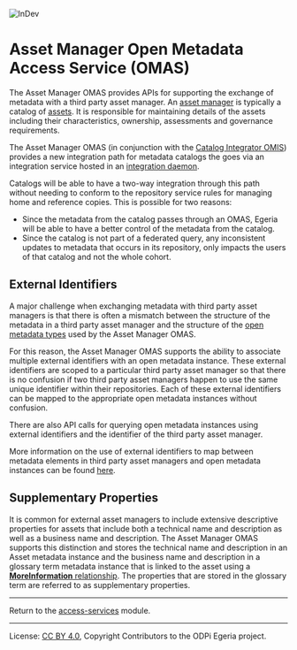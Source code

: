 <!-- SPDX-License-Identifier: CC-BY-4.0 -->
<!-- Copyright Contributors to the ODPi Egeria project 2020. -->

![InDev](../../../open-metadata-publication/website/images/egeria-content-status-in-development.png#pagewidth)

# Asset Manager Open Metadata Access Service (OMAS)

The Asset Manager OMAS provides APIs for supporting the
exchange of metadata with a third party asset manager.
An [asset manager](../docs/concepts/server-capabilities/asset-manager.md)
is typically a catalog of [assets](../docs/concepts/assets).  It is responsible
for maintaining details of the assets including their characteristics,
ownership, assessments and governance requirements.

The Asset Manager OMAS (in conjunction with the
[Catalog Integrator OMIS](../../integration-services/catalog-integrator))
provides a new integration path for metadata catalogs the goes
via an integration service hosted in an
[integration daemon](../../admin-services/docs/concepts/integration-daemon.md).

Catalogs will be able to have a two-way integration through this
path without needing to conform to the repository service rules
for managing home and reference copies. This is possible for two reasons:

* Since the metadata from the catalog passes through an OMAS, 
Egeria will be able to have a better control of the metadata from the catalog.
* Since the catalog is not part of a federated query, 
any inconsistent updates to metadata that occurs in its repository, 
only impacts the users of that catalog and not the whole cohort.

## External Identifiers

A major challenge when exchanging metadata with third party asset managers is that
there is often a mismatch between the structure of the metadata in a
third party asset manager and the structure of the
[open metadata types](../../../open-metadata-publication/website/open-metadata-types)
used by the Asset Manager OMAS.

For this reason, the Asset Manager OMAS supports the ability to associate multiple
external identifiers with an open metadata instance.  These external identifiers are scoped
to a particular third party asset manager so that there is no confusion if two
third party asset managers happen to use the same unique identifier within their repositories.
Each of these external identifiers can be mapped to the appropriate open metadata instances without confusion.

There are also API calls for querying open metadata instances
using external identifiers and the identifier of the third party asset manager.

More information on the use of external identifiers to map between metadata elements in
third party asset managers and open metadata instances can be found
[here](../../../open-metadata-publication/website/external-identifiers).


## Supplementary Properties

It is common for external asset managers to include extensive descriptive properties for assets
that include both a technical name and description as well as a business name and description.
The Asset Manager OMAS supports this distinction and stores the technical name and
description in an Asset metadata instance and the business name and description in a glossary term
metadata instance that is linked to the asset using a
[**MoreInformation** relationship](../../../open-metadata-publication/website/open-metadata-types/0019-More-Information.md).
The properties that are stored in the glossary term are referred to as supplementary properties.


----
Return to the [access-services](..) module.

----
License: [CC BY 4.0](https://creativecommons.org/licenses/by/4.0/),
Copyright Contributors to the ODPi Egeria project.
